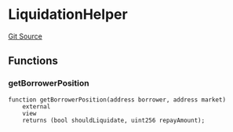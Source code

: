 # LiquidationHelper
[Git Source](https://github.com/malda-protocol/malda-lending/blob/01abcfb9040cf303f2a5fc706b3c3af752e0b27a/src\utils\LiquidationHelper.sol)


## Functions
### getBorrowerPosition


```solidity
function getBorrowerPosition(address borrower, address market)
    external
    view
    returns (bool shouldLiquidate, uint256 repayAmount);
```


